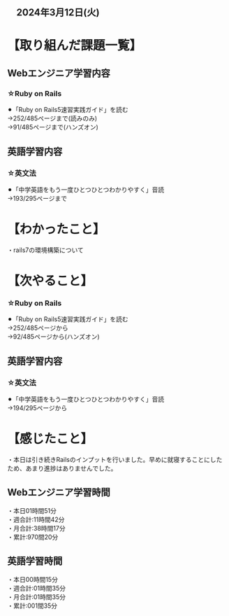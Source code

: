 ## 　2024年3月12日(火)
# 【取り組んだ課題一覧】
## Webエンジニア学習内容
### ☆Ruby on Rails
⚫︎「Ruby on Rails5速習実践ガイド」を読む<br>
→252/485ページまで(読みのみ)<br>
→91/485ページまで(ハンズオン)<br>
## 英語学習内容
### ☆英文法
⚫︎「中学英語をもう一度ひとつひとつわかりやすく」音読<br>
→193/295ページまで<br>
# 【わかったこと】
・rails7の環境構築について<br>
# 【次やること】
### ☆Ruby on Rails
⚫︎「Ruby on Rails5速習実践ガイド」を読む<br>
→252/485ページから<br>
→92/485ページから(ハンズオン)<br>
## 英語学習内容
### ☆英文法
⚫︎「中学英語をもう一度ひとつひとつわかりやすく」音読<br>
→194/295ページから<br>
# 【感じたこと】
・本日は引き続きRailsのインプットを行いました。早めに就寝することにしたため、あまり進捗はありませんでした。<br>
## Webエンジニア学習時間
・本日01時間51分<br>
・週合計:11時間42分<br>
・月合計:38時間17分<br>
・累計:970間20分<br>
## 英語学習時間
・本日00時間15分<br>
・週合計:01時間35分<br>
・月合計:01時間35分<br>
・累計:001間35分<br>
